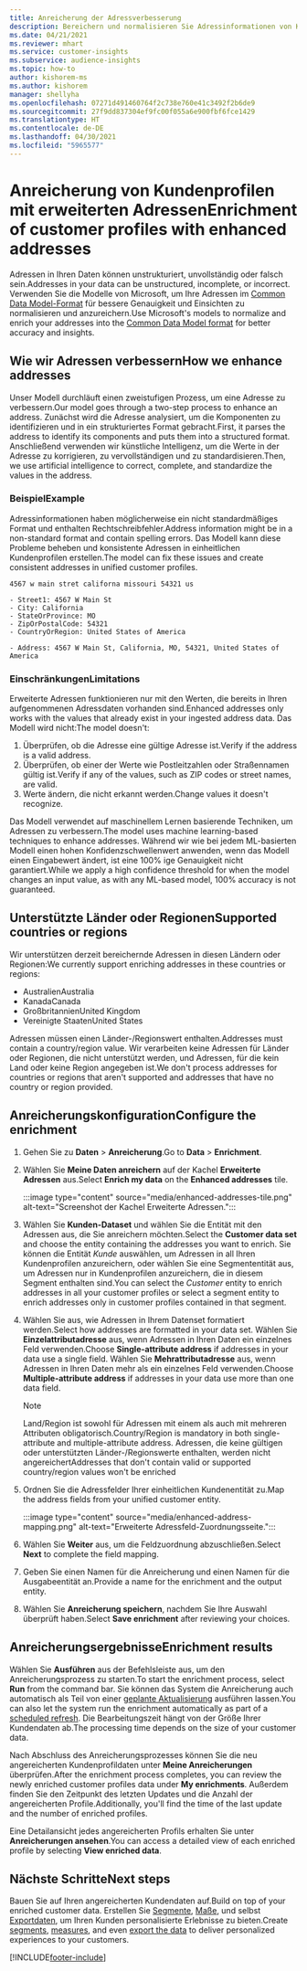 ```yaml
---
title: Anreicherung der Adressverbesserung
description: Bereichern und normalisieren Sie Adressinformationen von Kundenprofilen mit Microsoft-Modellen.
ms.date: 04/21/2021
ms.reviewer: mhart
ms.service: customer-insights
ms.subservice: audience-insights
ms.topic: how-to
author: kishorem-ms
ms.author: kishorem
manager: shellyha
ms.openlocfilehash: 07271d491460764f2c738e760e41c3492f2b6de9
ms.sourcegitcommit: 27f9dd837304ef9fc00f055a6e900fbf6fce1429
ms.translationtype: HT
ms.contentlocale: de-DE
ms.lasthandoff: 04/30/2021
ms.locfileid: "5965577"
---
```

# <a name="enrichment-of-customer-profiles-with-enhanced-addresses"></a><span data-ttu-id="79ef5-103">Anreicherung von Kundenprofilen mit erweiterten Adressen</span><span class="sxs-lookup"><span data-stu-id="79ef5-103">Enrichment of customer profiles with enhanced addresses</span></span>

<span data-ttu-id="79ef5-104">Adressen in Ihren Daten können unstrukturiert, unvollständig oder falsch sein.</span><span class="sxs-lookup"><span data-stu-id="79ef5-104">Addresses in your data can be unstructured, incomplete, or incorrect.</span></span> <span data-ttu-id="79ef5-105">Verwenden Sie die Modelle von Microsoft, um Ihre Adressen im [Common Data Model-Format](/common-data-model/schema/core/applicationcommon/address) für bessere Genauigkeit und Einsichten zu normalisieren und anzureichern.</span><span class="sxs-lookup"><span data-stu-id="79ef5-105">Use Microsoft's models to normalize and enrich your addresses into the [Common Data Model format](/common-data-model/schema/core/applicationcommon/address) for better accuracy and insights.</span></span>

## <a name="how-we-enhance-addresses"></a><span data-ttu-id="79ef5-106">Wie wir Adressen verbessern</span><span class="sxs-lookup"><span data-stu-id="79ef5-106">How we enhance addresses</span></span>

<span data-ttu-id="79ef5-107">Unser Modell durchläuft einen zweistufigen Prozess, um eine Adresse zu verbessern.</span><span class="sxs-lookup"><span data-stu-id="79ef5-107">Our model goes through a two-step process to enhance an address.</span></span> <span data-ttu-id="79ef5-108">Zunächst wird die Adresse analysiert, um die Komponenten zu identifizieren und in ein strukturiertes Format gebracht.</span><span class="sxs-lookup"><span data-stu-id="79ef5-108">First, it parses the address to identify its components and puts them into a structured format.</span></span> <span data-ttu-id="79ef5-109">Anschließend verwenden wir künstliche Intelligenz, um die Werte in der Adresse zu korrigieren, zu vervollständigen und zu standardisieren.</span><span class="sxs-lookup"><span data-stu-id="79ef5-109">Then, we use artificial intelligence to correct, complete, and standardize the values in the address.</span></span>

### <a name="example"></a><span data-ttu-id="79ef5-110">Beispiel</span><span class="sxs-lookup"><span data-stu-id="79ef5-110">Example</span></span>

<span data-ttu-id="79ef5-111">Adressinformationen haben möglicherweise ein nicht standardmäßiges Format und enthalten Rechtschreibfehler.</span><span class="sxs-lookup"><span data-stu-id="79ef5-111">Address information might be in a non-standard format and contain spelling errors.</span></span> <span data-ttu-id="79ef5-112">Das Modell kann diese Probleme beheben und konsistente Adressen in einheitlichen Kundenprofilen erstellen.</span><span class="sxs-lookup"><span data-stu-id="79ef5-112">The model can fix these issues and create consistent addresses in unified customer profiles.</span></span>

```Input
4567 w main stret californa missouri 54321 us
```

```Output
- Street1: 4567 W Main St
- City: California
- StateOrProvince: MO
- ZipOrPostalCode: 54321
- CountryOrRegion: United States of America

- Address: 4567 W Main St, California, MO, 54321, United States of America
```

### <a name="limitations"></a><span data-ttu-id="79ef5-113">Einschränkungen</span><span class="sxs-lookup"><span data-stu-id="79ef5-113">Limitations</span></span>

<span data-ttu-id="79ef5-114">Erweiterte Adressen funktionieren nur mit den Werten, die bereits in Ihren aufgenommenen Adressdaten vorhanden sind.</span><span class="sxs-lookup"><span data-stu-id="79ef5-114">Enhanced addresses only works with the values that already exist in your ingested address data.</span></span> <span data-ttu-id="79ef5-115">Das Modell wird nicht:</span><span class="sxs-lookup"><span data-stu-id="79ef5-115">The model doesn't:</span></span> 

1. <span data-ttu-id="79ef5-116">Überprüfen, ob die Adresse eine gültige Adresse ist.</span><span class="sxs-lookup"><span data-stu-id="79ef5-116">Verify if the address is a valid address.</span></span>
2. <span data-ttu-id="79ef5-117">Überprüfen, ob einer der Werte wie Postleitzahlen oder Straßennamen gültig ist.</span><span class="sxs-lookup"><span data-stu-id="79ef5-117">Verify if any of the values, such as ZIP codes or street names, are valid.</span></span>
3. <span data-ttu-id="79ef5-118">Werte ändern, die nicht erkannt werden.</span><span class="sxs-lookup"><span data-stu-id="79ef5-118">Change values it doesn't recognize.</span></span>

<span data-ttu-id="79ef5-119">Das Modell verwendet auf maschinellem Lernen basierende Techniken, um Adressen zu verbessern.</span><span class="sxs-lookup"><span data-stu-id="79ef5-119">The model uses machine learning-based techniques to enhance addresses.</span></span> <span data-ttu-id="79ef5-120">Während wir wie bei jedem ML-basierten Modell einen hohen Konfidenzschwellenwert anwenden, wenn das Modell einen Eingabewert ändert, ist eine 100% ige Genauigkeit nicht garantiert.</span><span class="sxs-lookup"><span data-stu-id="79ef5-120">While we apply a high confidence threshold for when the model changes an input value, as with any ML-based model, 100% accuracy is not guaranteed.</span></span>

## <a name="supported-countries-or-regions"></a><span data-ttu-id="79ef5-121">Unterstützte Länder oder Regionen</span><span class="sxs-lookup"><span data-stu-id="79ef5-121">Supported countries or regions</span></span>

<span data-ttu-id="79ef5-122">Wir unterstützen derzeit bereichernde Adressen in diesen Ländern oder Regionen:</span><span class="sxs-lookup"><span data-stu-id="79ef5-122">We currently support enriching addresses in these countries or regions:</span></span> 

- <span data-ttu-id="79ef5-123">Australien</span><span class="sxs-lookup"><span data-stu-id="79ef5-123">Australia</span></span>
- <span data-ttu-id="79ef5-124">Kanada</span><span class="sxs-lookup"><span data-stu-id="79ef5-124">Canada</span></span>
- <span data-ttu-id="79ef5-125">Großbritannien</span><span class="sxs-lookup"><span data-stu-id="79ef5-125">United Kingdom</span></span>
- <span data-ttu-id="79ef5-126">Vereinigte Staaten</span><span class="sxs-lookup"><span data-stu-id="79ef5-126">United States</span></span>

<span data-ttu-id="79ef5-127">Adressen müssen einen Länder-/Regionswert enthalten.</span><span class="sxs-lookup"><span data-stu-id="79ef5-127">Addresses must contain a country/region value.</span></span> <span data-ttu-id="79ef5-128">Wir verarbeiten keine Adressen für Länder oder Regionen, die nicht unterstützt werden, und Adressen, für die kein Land oder keine Region angegeben ist.</span><span class="sxs-lookup"><span data-stu-id="79ef5-128">We don't process addresses for countries or regions that aren't supported and addresses that have no country or region provided.</span></span>

## <a name="configure-the-enrichment"></a><span data-ttu-id="79ef5-129">Anreicherungskonfiguration</span><span class="sxs-lookup"><span data-stu-id="79ef5-129">Configure the enrichment</span></span>

1. <span data-ttu-id="79ef5-130">Gehen Sie zu **Daten** > **Anreicherung**.</span><span class="sxs-lookup"><span data-stu-id="79ef5-130">Go to **Data** > **Enrichment**.</span></span>

1. <span data-ttu-id="79ef5-131">Wählen Sie **Meine Daten anreichern** auf der Kachel **Erweiterte Adressen** aus.</span><span class="sxs-lookup"><span data-stu-id="79ef5-131">Select **Enrich my data** on the **Enhanced addresses** tile.</span></span>

   :::image type="content" source="media/enhanced-addresses-tile.png" alt-text="Screenshot der Kachel Erweiterte Adressen.":::

1. <span data-ttu-id="79ef5-133">Wählen Sie **Kunden-Dataset** und wählen Sie die Entität mit den Adressen aus, die Sie anreichern möchten.</span><span class="sxs-lookup"><span data-stu-id="79ef5-133">Select the **Customer data set** and choose the entity containing the addresses you want to enrich.</span></span> <span data-ttu-id="79ef5-134">Sie können die Entität *Kunde* auswählen, um Adressen in all Ihren Kundenprofilen anzureichern, oder wählen Sie eine Segmententität aus, um Adressen nur in Kundenprofilen anzureichern, die in diesem Segment enthalten sind.</span><span class="sxs-lookup"><span data-stu-id="79ef5-134">You can select the *Customer* entity to enrich addresses in all your customer profiles or select a segment entity to enrich addresses only in customer profiles contained in that segment.</span></span>

1. <span data-ttu-id="79ef5-135">Wählen Sie aus, wie Adressen in Ihrem Datenset formatiert werden.</span><span class="sxs-lookup"><span data-stu-id="79ef5-135">Select how addresses are formatted in your data set.</span></span> <span data-ttu-id="79ef5-136">Wählen Sie **Einzelattributadresse** aus, wenn Adressen in Ihren Daten ein einzelnes Feld verwenden.</span><span class="sxs-lookup"><span data-stu-id="79ef5-136">Choose **Single-attribute address** if addresses in your data use a single field.</span></span> <span data-ttu-id="79ef5-137">Wählen Sie **Mehrattributadresse** aus, wenn Adressen in Ihren Daten mehr als ein einzelnes Feld verwenden.</span><span class="sxs-lookup"><span data-stu-id="79ef5-137">Choose **Multiple-attribute address** if addresses in your data use more than one data field.</span></span>

   > [!NOTE]
   > <span data-ttu-id="79ef5-138">Land/Region ist sowohl für Adressen mit einem als auch mit mehreren Attributen obligatorisch.</span><span class="sxs-lookup"><span data-stu-id="79ef5-138">Country/Region is mandatory in both single-attribute and multiple-attribute address.</span></span> <span data-ttu-id="79ef5-139">Adressen, die keine gültigen oder unterstützten Länder-/Regionswerte enthalten, werden nicht angereichert</span><span class="sxs-lookup"><span data-stu-id="79ef5-139">Addresses that don't contain valid or supported country/region values won't be enriched</span></span>

1.  <span data-ttu-id="79ef5-140">Ordnen Sie die Adressfelder Ihrer einheitlichen Kundenentität zu.</span><span class="sxs-lookup"><span data-stu-id="79ef5-140">Map the address fields from your unified customer entity.</span></span>

    :::image type="content" source="media/enhanced-address-mapping.png" alt-text="Erweiterte Adressfeld-Zuordnungsseite.":::

1. <span data-ttu-id="79ef5-142">Wählen Sie **Weiter** aus, um die Feldzuordnung abzuschließen.</span><span class="sxs-lookup"><span data-stu-id="79ef5-142">Select **Next** to complete the field mapping.</span></span>

1. <span data-ttu-id="79ef5-143">Geben Sie einen Namen für die Anreicherung und einen Namen für die Ausgabeentität an.</span><span class="sxs-lookup"><span data-stu-id="79ef5-143">Provide a name for the enrichment and the output entity.</span></span>

1. <span data-ttu-id="79ef5-144">Wählen Sie **Anreicherung speichern**, nachdem Sie Ihre Auswahl überprüft haben.</span><span class="sxs-lookup"><span data-stu-id="79ef5-144">Select **Save enrichment** after reviewing your choices.</span></span>

## <a name="enrichment-results"></a><span data-ttu-id="79ef5-145">Anreicherungsergebnisse</span><span class="sxs-lookup"><span data-stu-id="79ef5-145">Enrichment results</span></span>

<span data-ttu-id="79ef5-146">Wählen Sie **Ausführen** aus der Befehlsleiste aus, um den Anreicherungsprozess zu starten.</span><span class="sxs-lookup"><span data-stu-id="79ef5-146">To start the enrichment process, select **Run** from the command bar.</span></span> <span data-ttu-id="79ef5-147">Sie können das System die Anreicherung auch automatisch als Teil von einer [geplante Aktualisierung](system.md#schedule-tab) ausführen lassen.</span><span class="sxs-lookup"><span data-stu-id="79ef5-147">You can also let the system run the enrichment automatically as part of a [scheduled refresh](system.md#schedule-tab).</span></span> <span data-ttu-id="79ef5-148">Die Bearbeitungszeit hängt von der Größe Ihrer Kundendaten ab.</span><span class="sxs-lookup"><span data-stu-id="79ef5-148">The processing time depends on the size of your customer data.</span></span>

<span data-ttu-id="79ef5-149">Nach Abschluss des Anreicherungsprozesses können Sie die neu angereicherten Kundenprofildaten unter **Meine Anreicherungen** überprüfen.</span><span class="sxs-lookup"><span data-stu-id="79ef5-149">After the enrichment process completes, you can review the newly enriched customer profiles data under **My enrichments**.</span></span> <span data-ttu-id="79ef5-150">Außerdem finden Sie den Zeitpunkt des letzten Updates und die Anzahl der angereicherten Profile.</span><span class="sxs-lookup"><span data-stu-id="79ef5-150">Additionally, you'll find the time of the last update and the number of enriched profiles.</span></span>

<span data-ttu-id="79ef5-151">Eine Detailansicht jedes angereicherten Profils erhalten Sie unter **Anreicherungen ansehen**.</span><span class="sxs-lookup"><span data-stu-id="79ef5-151">You can access a detailed view of each enriched profile by selecting **View enriched data**.</span></span>

## <a name="next-steps"></a><span data-ttu-id="79ef5-152">Nächste Schritte</span><span class="sxs-lookup"><span data-stu-id="79ef5-152">Next steps</span></span>

<span data-ttu-id="79ef5-153">Bauen Sie auf Ihren angereicherten Kundendaten auf.</span><span class="sxs-lookup"><span data-stu-id="79ef5-153">Build on top of your enriched customer data.</span></span> <span data-ttu-id="79ef5-154">Erstellen Sie [Segmente](segments.md), [Maße](measures.md), und selbst [Exportdaten](export-destinations.md), um Ihren Kunden personalisierte Erlebnisse zu bieten.</span><span class="sxs-lookup"><span data-stu-id="79ef5-154">Create [segments](segments.md), [measures](measures.md), and even [export the data](export-destinations.md) to deliver personalized experiences to your customers.</span></span>

[!INCLUDE[footer-include](../includes/footer-banner.md)]
